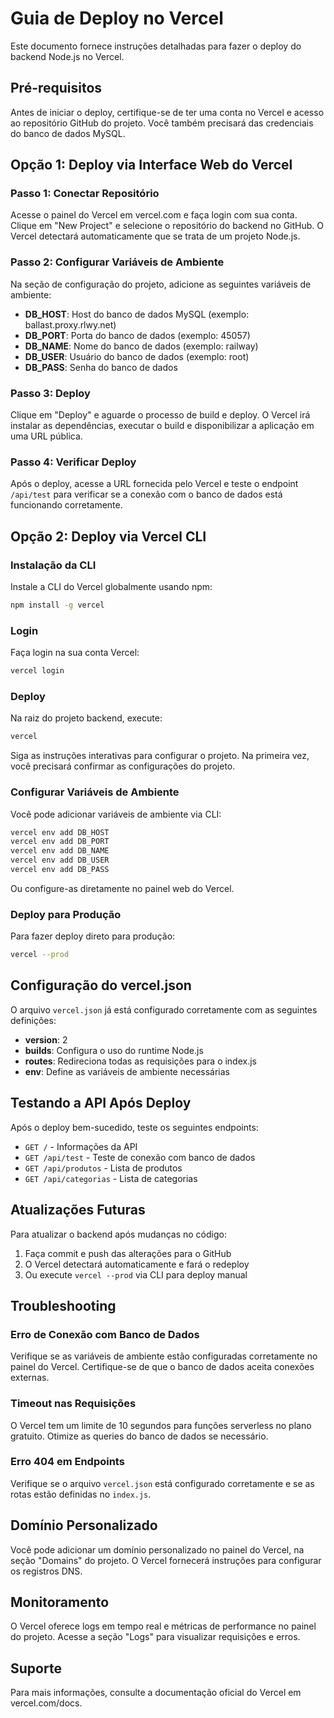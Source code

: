 # Guia de Deploy no Vercel

Este documento fornece instruções detalhadas para fazer o deploy do backend Node.js no Vercel.

## Pré-requisitos

Antes de iniciar o deploy, certifique-se de ter uma conta no Vercel e acesso ao repositório GitHub do projeto. Você também precisará das credenciais do banco de dados MySQL.

## Opção 1: Deploy via Interface Web do Vercel

### Passo 1: Conectar Repositório

Acesse o painel do Vercel em vercel.com e faça login com sua conta. Clique em "New Project" e selecione o repositório do backend no GitHub. O Vercel detectará automaticamente que se trata de um projeto Node.js.

### Passo 2: Configurar Variáveis de Ambiente

Na seção de configuração do projeto, adicione as seguintes variáveis de ambiente:

- **DB_HOST**: Host do banco de dados MySQL (exemplo: ballast.proxy.rlwy.net)
- **DB_PORT**: Porta do banco de dados (exemplo: 45057)
- **DB_NAME**: Nome do banco de dados (exemplo: railway)
- **DB_USER**: Usuário do banco de dados (exemplo: root)
- **DB_PASS**: Senha do banco de dados

### Passo 3: Deploy

Clique em "Deploy" e aguarde o processo de build e deploy. O Vercel irá instalar as dependências, executar o build e disponibilizar a aplicação em uma URL pública.

### Passo 4: Verificar Deploy

Após o deploy, acesse a URL fornecida pelo Vercel e teste o endpoint `/api/test` para verificar se a conexão com o banco de dados está funcionando corretamente.

## Opção 2: Deploy via Vercel CLI

### Instalação da CLI

Instale a CLI do Vercel globalmente usando npm:

```bash
npm install -g vercel
```

### Login

Faça login na sua conta Vercel:

```bash
vercel login
```

### Deploy

Na raiz do projeto backend, execute:

```bash
vercel
```

Siga as instruções interativas para configurar o projeto. Na primeira vez, você precisará confirmar as configurações do projeto.

### Configurar Variáveis de Ambiente

Você pode adicionar variáveis de ambiente via CLI:

```bash
vercel env add DB_HOST
vercel env add DB_PORT
vercel env add DB_NAME
vercel env add DB_USER
vercel env add DB_PASS
```

Ou configure-as diretamente no painel web do Vercel.

### Deploy para Produção

Para fazer deploy direto para produção:

```bash
vercel --prod
```

## Configuração do vercel.json

O arquivo `vercel.json` já está configurado corretamente com as seguintes definições:

- **version**: 2
- **builds**: Configura o uso do runtime Node.js
- **routes**: Redireciona todas as requisições para o index.js
- **env**: Define as variáveis de ambiente necessárias

## Testando a API Após Deploy

Após o deploy bem-sucedido, teste os seguintes endpoints:

- `GET /` - Informações da API
- `GET /api/test` - Teste de conexão com banco de dados
- `GET /api/produtos` - Lista de produtos
- `GET /api/categorias` - Lista de categorias

## Atualizações Futuras

Para atualizar o backend após mudanças no código:

1. Faça commit e push das alterações para o GitHub
2. O Vercel detectará automaticamente e fará o redeploy
3. Ou execute `vercel --prod` via CLI para deploy manual

## Troubleshooting

### Erro de Conexão com Banco de Dados

Verifique se as variáveis de ambiente estão configuradas corretamente no painel do Vercel. Certifique-se de que o banco de dados aceita conexões externas.

### Timeout nas Requisições

O Vercel tem um limite de 10 segundos para funções serverless no plano gratuito. Otimize as queries do banco de dados se necessário.

### Erro 404 em Endpoints

Verifique se o arquivo `vercel.json` está configurado corretamente e se as rotas estão definidas no `index.js`.

## Domínio Personalizado

Você pode adicionar um domínio personalizado no painel do Vercel, na seção "Domains" do projeto. O Vercel fornecerá instruções para configurar os registros DNS.

## Monitoramento

O Vercel oferece logs em tempo real e métricas de performance no painel do projeto. Acesse a seção "Logs" para visualizar requisições e erros.

## Suporte

Para mais informações, consulte a documentação oficial do Vercel em vercel.com/docs.

